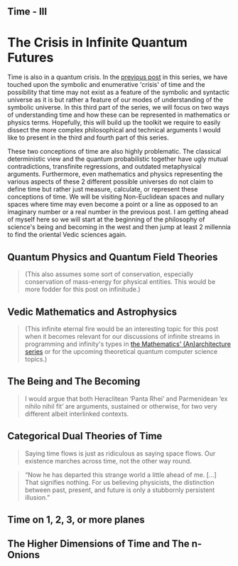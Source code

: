 ## Time - III

# The Crisis in Infinite Quantum Futures

Time is also in a quantum crisis. In the [previous post](https://risav.dev/time-ii-ck7x2qw9y029yzns11f673dtd) in this series, we have touched upon the symbolic and enumerative 'crisis' of time and the possibility that time may not exist as a feature of the symbolic and syntactic universe as it is but rather a feature of our modes of understanding of the symbolic universe. In this third part of the series, we will focus on two ways of understanding time and how these can be represented in mathematics or physics terms. Hopefully, this will build up the toolkit we require to easily dissect the more complex philosophical and technical arguments I would like to present in the third and fourth part of this series. 

These two conceptions of time are also highly problematic. The classical deterministic view and the quantum probabilistic together have ugly mutual contradictions, transfinite regressions, and outdated metaphysical arguments. Furthermore, even mathematics and physics representing the various aspects of these 2 different possible universes do not claim to define time but rather just measure, calculate, or represent these conceptions of time. We will be visiting Non-Euclidean spaces and nullary spaces where time may even become a point or a line as opposed to an imaginary number or a real number in the previous post. I am getting ahead of myself here so we will start at the beginning of the philosophy of science's being and becoming in the west and then jump at least 2 millennia to find the oriental Vedic sciences again.

## Quantum Physics and Quantum Field Theories

> (This also assumes some sort of conservation, especially conservation of mass-energy for physical entities. This would be more fodder for this post on infinitude.)

## Vedic Mathematics and Astrophysics

> (This infinite eternal fire would be an interesting topic for this post when it becomes relevant for our discussions of infinite streams in programming and infinity's types in [the Mathematics' (An)architecture series](https://risav.dev/mathematics-anarchitecture-and-processes-ck5nahog004z4qps1w98ldfz0) or for the upcoming theoretical quantum computer science topics.)

## The Being and The Becoming

> I would argue that both Heraclitean ‘Panta Rhei’ and Parmenidean ‘ex nihilo nihil fit’ are arguments, sustained or otherwise, for two very different albeit interlinked contexts.

## Categorical Dual Theories of Time

> Saying time flows is just as ridiculous as saying space flows. Our existence marches across time, not the other way round. 

> “Now he has departed this strange world a little ahead of me. [...] That signifies nothing. For us believing physicists, the distinction between past, present, and future is only a stubbornly persistent illusion.” 

## Time on 1, 2, 3, or more planes

## The Higher Dimensions of Time and The n-Onions